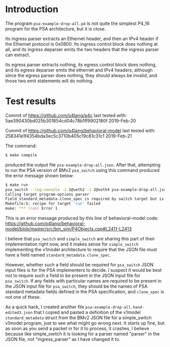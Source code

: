 # Introduction

The program `psa-example-drop-all.p4` is not quite the simplest P4_16
program for the PSA architecture, but it is close.

Its ingress parser extracts an Ethernet header, and then an IPv4
header if the Ethernet protocol is 0x0800.  Its ingress control block
does nothing at all, and its ingress deparser emits the two headers
that the ingress parser can extract.

Its egress parser extracts nothing, its egress control block does
nothing, and its egress deparser emits the ethernet and IPv4 headers,
although since the egress parser does nothing, they should always be
invalid, and those two emit statements will do nothing.


# Test results

Commit of https://github.com/p4lang/p4c last tested with:
5ae390430bd025b301854cd04c78b1ff9902180f 2019-Feb-20

Commit of https://github.com/p4lang/behavioral-model last tested with:
258341e1f4354bda3ec5c3710b405c19c81c31c1 2019-Feb-21

The command:
```bash
$ make compile
```

produced the output file `psa-example-drop-all.json`.  After that,
attempting to run the PSA version of BMv2 `psa_switch` using this
command produced the error message shown below:

```bash
$ make run
psa_switch --log-console -i 1@veth2 -i 2@veth4 psa-example-drop-all.json
Calling target program-options parser
Field standard_metadata.clone_spec is required by switch target but is not defined
Makefile:5: recipe for target 'run' failed
make: *** [run] Error 1
```

This is an error message produced by this line of behavioral-model
code:
https://github.com/p4lang/behavioral-model/blob/master/src/bm_sim/P4Objects.cpp#L2411-L2413

I believe that `psa_switch` and `simple_switch` are sharing this part
of their implementation right now, and it makes sense for
`simple_switch` implementing the v1model architecture to require that
the JSON file must have a field named `standard_metadata.clone_spec`.

However, whether such a field should be required for `psa_switch` JSON
input files is for the PSA implementers to decide.  I suspect it would
be best _not_ to require such a field to be present in the JSON input
file for `psa_switch`.  If any fields with particular names are
required to be present in the JSON input file for `psa_switch`, they
should be the names of PSA standard metadata fields defined in the PSA
specification, and `clone_spec` is not one of these.

As a quick hack, I created another file
`psa-example-drop-all.hand-edited3.json` that I copied and pasted a
definition of the v1model `standard_metadata` struct from the BMv2
JSON file for a simple_switch v1model program, just to see what might
go wrong next.  It starts up fine, but as soon as you send a packet in
for it to process, it crashes, I believe because like simple_switch it
is looking for a parser named "parser" in the JSON file, not
"ingress_parser" as I have changed it to.

